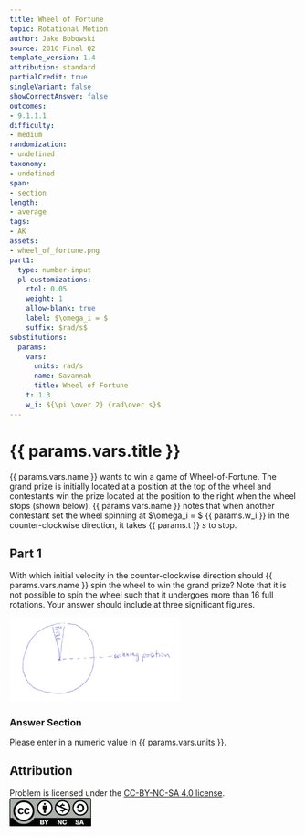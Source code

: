 ```yaml
---
title: Wheel of Fortune
topic: Rotational Motion
author: Jake Bobowski
source: 2016 Final Q2
template_version: 1.4
attribution: standard
partialCredit: true
singleVariant: false
showCorrectAnswer: false
outcomes:
- 9.1.1.1
difficulty:
- medium
randomization:
- undefined
taxonomy:
- undefined
span:
- section
length:
- average
tags:
- AK
assets:
- wheel_of_fortune.png
part1:
  type: number-input
  pl-customizations:
    rtol: 0.05
    weight: 1
    allow-blank: true
    label: $\omega_i = $
    suffix: $rad/s$
substitutions:
  params:
    vars:
      units: rad/s
      name: Savannah
      title: Wheel of Fortune
    t: 1.3
    w_i: ${\pi \over 2} {rad\over s}$
---
```

# {{ params.vars.title }}
{{ params.vars.name }} wants to win a game of Wheel-of-Fortune.
The grand prize is initially located at a position at the top of the wheel and contestants win the prize located at the position to the right when the wheel stops (shown below).
{{ params.vars.name }} notes that when another contestant set the wheel spinning at $\omega_i = $ {{ params.w_i }} in the counter-clockwise direction, it takes {{ params.t }} $s$ to stop.

## Part 1

With which initial velocity in the counter-clockwise direction should {{ params.vars.name }} spin the wheel to win the grand prize? Note that it is not possible to spin the wheel such that it undergoes more than 16 full rotations. Your answer should include at three significant figures.

<img src="wheel_of_fortune.png" alt="Image of a wheel showing the prize to be at the top (0 degrees) and the winning section to be on the right (90 degrees clockwise)." width=300>

### Answer Section

Please enter in a numeric value in {{ params.vars.units }}.

## Attribution

Problem is licensed under the [CC-BY-NC-SA 4.0 license](https://creativecommons.org/licenses/by-nc-sa/4.0/).<br> ![The Creative Commons 4.0 license requiring attribution-BY, non-commercial-NC, and share-alike-SA license.](https://raw.githubusercontent.com/firasm/bits/master/by-nc-sa.png)